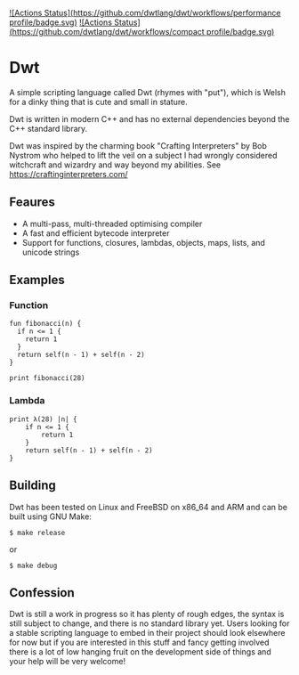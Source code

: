 [![Actions Status](https://github.com/dwtlang/dwt/workflows/performance profile/badge.svg)](https://github.com/dwtlang/dwt/actions) [![Actions Status](https://github.com/dwtlang/dwt/workflows/compact profile/badge.svg)](https://github.com/dwtlang/dwt/actions)

# Dwt
A simple scripting language called Dwt (rhymes with "put"), which is Welsh for a dinky thing that is cute and small in stature.

Dwt is written in modern C++ and has no external dependencies beyond the C++ standard library.

Dwt was inspired by the charming book "Crafting Interpreters" by Bob Nystrom who helped to lift the veil on a subject I had wrongly considered witchcraft and wizardry and way beyond my abilities. See https://craftinginterpreters.com/

## Feaures
* A multi-pass, multi-threaded optimising compiler
* A fast and efficient bytecode interpreter
* Support for functions, closures, lambdas, objects, maps, lists, and unicode strings

## Examples
### Function
```
fun fibonacci(n) {
  if n <= 1 {
    return 1
  }
  return self(n - 1) + self(n - 2)
}

print fibonacci(28)
```
### Lambda
```
print λ(28) |n| {
    if n <= 1 {
        return 1
    }
    return self(n - 1) + self(n - 2)
}
```
## Building
Dwt has been tested on Linux and FreeBSD on x86_64 and ARM and can be built using GNU Make:

```
$ make release
```
or
```
$ make debug
```
## Confession
Dwt is still a work in progress so it has plenty of rough edges, the syntax is still subject to change, and there is no standard library yet. Users looking for a stable scripting language to embed in their project should look elsewhere for now but if you are interested in this stuff and fancy getting involved there is a lot of low hanging fruit on the development side of things and your help will be very welcome!
